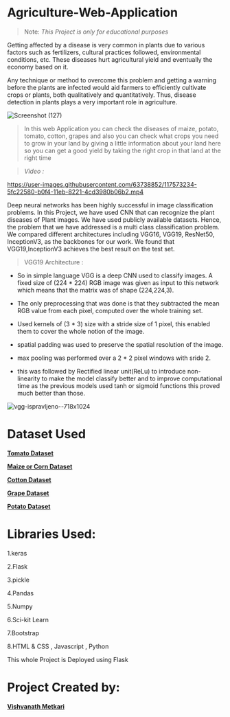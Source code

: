 # Agriculture-Web-Application

>Note: *This Project is only for educational purposes*

Getting affected by a disease is very common in plants due to various factors such as fertilizers, cultural practices followed, environmental conditions, etc. These diseases hurt agricultural yield and eventually the economy based on it. 

Any technique or method to overcome this problem and getting a warning before the plants are infected would aid farmers to efficiently cultivate crops or plants, both qualitatively and quantitatively. Thus, disease detection in plants plays a very important role in agriculture.




![Screenshot (127)](https://user-images.githubusercontent.com/63738852/117561159-e86ba200-b0b1-11eb-9c0b-b193870d8b06.png)



>

> In this web Application you can check the diseases of maize, potato, tomato, cotton, grapes and also you can check what crops you need to grow in your land by giving a little information about your land here so you can get a good yield by taking the right crop in that land at the right time




> *Video :* 






https://user-images.githubusercontent.com/63738852/117573234-5fc22580-b0f4-11eb-8221-4cd3980b06b2.mp4










   Deep neural networks has been highly successful in image classification problems. In this Project, we have used CNN that can recognize the plant diseases of Plant images. We have used publicly available datasets. Hence, the problem that we have addressed is a multi class classification problem. We compared different architectures including VGG16, VGG19, ResNet50, InceptionV3, as the backbones for our work. We found that VGG19,InceptionV3 achieves the best result on the test set.

>VGG19 Architecture :

* So in simple language VGG is a deep CNN used to classify images.
A fixed size of (224 * 224) RGB image was given as input to this network which means that the matrix was of shape (224,224,3).

* The only preprocessing that was done is that they subtracted the mean RGB value from each pixel, computed over the whole training set.

* Used kernels of (3 * 3) size with a stride size of 1 pixel, this enabled them to cover the whole notion of the image.

* spatial padding was used to preserve the spatial resolution of the image.

* max pooling was performed over a 2 * 2 pixel windows with sride 2.

* this was followed by Rectified linear unit(ReLu) to introduce non-linearity to make the model classify better and to improve computational time as the previous models used tanh or sigmoid functions this proved much better than those.




![vgg-ispravljeno--718x1024](https://user-images.githubusercontent.com/63738852/117563247-253f9500-b0c2-11eb-9f26-b86360ae5159.png)



# **Dataset Used**

[**Tomato Dataset**](https://www.kaggle.com/kaustubhb999/tomatoleaf)

[**Maize or Corn Dataset**](https://www.kaggle.com/smaranjitghose/corn-or-maize-leaf-disease-dataset) 

[**Cotton Dataset**](https://www.kaggle.com/janmejaybhoi/cotton-disease-dataset) 

[**Grape Dataset**](https://www.kaggle.com/piyushmishra1999/plantvillage-grape) 

[**Potato Dataset**](https://www.kaggle.com/muhammadardiputra/potato-leaf-disease-dataset) 


# Libraries Used:
1.keras

2.Flask

3.pickle

4.Pandas

5.Numpy

6.Sci-kit Learn

7.Bootstrap

8.HTML & CSS , Javascript , Python

This whole Project is Deployed using Flask


# Project Created by:
[**Vishvanath Metkari**](https://www.linkedin.com/in/er-vishvanath-metkari-586617197/) 

